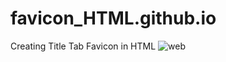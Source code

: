 # favicon_HTML.github.io
Creating Title Tab Favicon in HTML
![web](https://github.com/vRajesh21/favicon_HTML.github.io/assets/134510221/3916e6a0-4dc4-4d15-82c3-970422d5876d)
